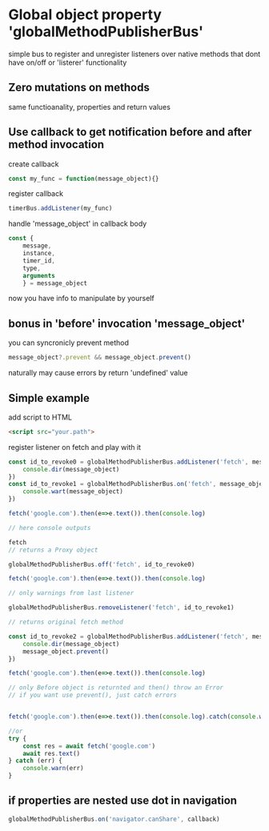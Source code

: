 # Global object property 'globalMethodPublisherBus'

simple bus to register and unregister listeners over native methods that dont have on/off or 'listerer' functionality

## Zero mutations on methods

same functioanality, properties and return values

## Use callback to get notification before and after method invocation

create callback 
```js
const my_func = function(message_object){}
```

register callback 
```js
timerBus.addListener(my_func)
```

handle 'message_object' in callback body 
```js
const {
	message,
	instance,
	timer_id,
	type,
	arguments
	} = message_object
```

now you have info to manipulate by yourself

## bonus in 'before' invocation 'message_object'

you can syncronicly prevent method 
```js
message_object?.prevent && message_object.prevent()
```

naturally may cause errors by return 'undefined' value

## Simple example

add script to HTML 
```HTML
<script src="your.path">
```

register listener on fetch and play with it
```js
const id_to_revoke0 = globalMethodPublisherBus.addListener('fetch', message_object => {
	console.dir(message_object)
})
const id_to_revoke1 = globalMethodPublisherBus.on('fetch', message_object => {
	console.wart(message_object)
})

fetch('google.com').then(e=>e.text()).then(console.log)

// here console outputs

fetch
// returns a Proxy object

globalMethodPublisherBus.off('fetch', id_to_revoke0)

fetch('google.com').then(e=>e.text()).then(console.log)

// only warnings from last listener

globalMethodPublisherBus.removeListener('fetch', id_to_revoke1)

// returns original fetch method

const id_to_revoke2 = globalMethodPublisherBus.addListener('fetch', message_object => {
	console.dir(message_object)
	message_object.prevent()
})

fetch('google.com').then(e=>e.text()).then(console.log)

// only Before object is returnted and then() throw an Error
// if you want use prevent(), just catch errors


fetch('google.com').then(e=>e.text()).then(console.log).catch(console.warn)

//or 
try {
	const res = await fetch('google.com')
	await res.text()
} catch (err) {
	console.warn(err)
}

```

## if properties are nested use dot in navigation
```js
globalMethodPublisherBus.on('navigator.canShare', callback)
```
